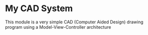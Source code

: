 # My CAD System

This module is a very simple CAD (Computer Aided Design) drawing program using a Model-View-Controller architecture
